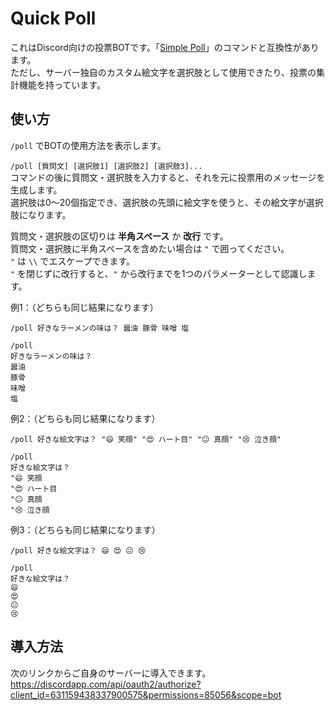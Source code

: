 # Quick Poll
これはDiscord向けの投票BOTです。「[Simple Poll](https://top.gg/bot/simplepoll)」のコマンドと互換性があります。  
ただし、サーバー独自のカスタム絵文字を選択肢として使用できたり、投票の集計機能を持っています。  

## 使い方
`/poll` でBOTの使用方法を表示します。  
  
`/poll [質問文] [選択肢1] [選択肢2] [選択肢3]...`  
コマンドの後に質問文・選択肢を入力すると、それを元に投票用のメッセージを生成します。  
選択肢は0～20個指定でき、選択肢の先頭に絵文字を使うと、その絵文字が選択肢になります。  
  
質問文・選択肢の区切りは **半角スペース** か **改行** です。  
質問文・選択肢に半角スペースを含めたい場合は `"` で囲ってください。  
`"` は `\\` でエスケープできます。  
`"` を閉じずに改行すると、`"` から改行までを1つのパラメーターとして認識します。  
  
例1：（どちらも同じ結果になります）  
```
/poll 好きなラーメンの味は？ 醤油 豚骨 味噌 塩

/poll
好きなラーメンの味は？
醤油
豚骨
味噌
塩
```
  
例2：（どちらも同じ結果になります）  
```
/poll 好きな絵文字は？ "😄 笑顔" "😍 ハート目" "😐 真顔" "😢 泣き顔"

/poll
好きな絵文字は？
"😄 笑顔
"😍 ハート目
"😐 真顔
"😢 泣き顔
```
  
例3：（どちらも同じ結果になります）  
```
/poll 好きな絵文字は？ 😄 😍 😐 😢

/poll
好きな絵文字は？
😄
😍
😐
😢
```

## 導入方法
次のリンクからご自身のサーバーに導入できます。  
https://discordapp.com/api/oauth2/authorize?client_id=631159438337900575&permissions=85056&scope=bot  
